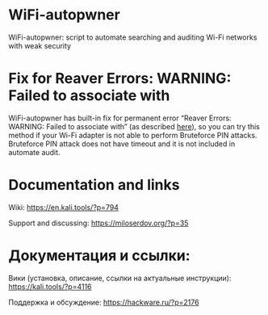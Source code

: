 # WiFi-autopwner
WiFi-autopwner: script to automate searching and auditing Wi-Fi networks with weak security

# Fix for Reaver Errors: WARNING: Failed to associate with

WiFi-autopwner has built-in fix for permanent error “Reaver Errors: WARNING: Failed to associate with” (as described <a href="http://miloserdov.org/?p=29">here</a>), so you can try this method if your Wi-Fi adapter is not able to perform Bruteforce PIN attacks.
Bruteforce PIN attack does not have timeout and it is not included in automate audit.

# Documentation and links

Wiki: https://en.kali.tools/?p=794

Support and discussing: https://miloserdov.org/?p=35

# Документация и ссылки:

Вики (установка, описание, ссылки на актуальные инструкции): https://kali.tools/?p=4116

Поддержка и обсуждение: https://hackware.ru/?p=2176


